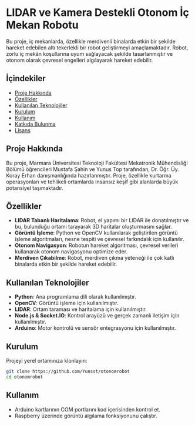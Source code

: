 # LIDAR ve Kamera Destekli Otonom İç Mekan Robotu

Bu proje, iç mekanlarda, özellikle merdivenli binalarda etkin bir şekilde hareket edebilen altı tekerlekli bir robot geliştirmeyi amaçlamaktadır. Robot, zorlu iç mekân koşullarına uyum sağlayacak şekilde tasarlanmıştır ve otonom olarak çevresel engelleri algılayarak hareket edebilir.

## İçindekiler
- [Proje Hakkında](#proje-hakkında)
- [Özellikler](#özellikler)
- [Kullanılan Teknolojiler](#kullanılan-teknolojiler)
- [Kurulum](#kurulum)
- [Kullanım](#kullanım)
- [Katkıda Bulunma](#katkıda-bulunma)
- [Lisans](#lisans)

## Proje Hakkında

Bu proje, Marmara Üniversitesi Teknoloji Fakültesi Mekatronik Mühendisliği Bölümü öğrencileri Mustafa Şahin ve Yunus Top tarafından, Dr. Öğr. Üy. Koray Erhan danışmanlığında hazırlanmıştır. Proje, özellikle kurtarma operasyonları ve tehlikeli ortamlarda insansız keşif gibi alanlarda büyük potansiyel taşımaktadır.

## Özellikler

- **LIDAR Tabanlı Haritalama**: Robot, el yapımı bir LIDAR ile donatılmıştır ve bu, bulunduğu ortamı tarayarak 3D haritalar oluşturmasını sağlar.
- **Görüntü İşleme**: Python ve OpenCV kullanılarak geliştirilen görüntü işleme algoritmaları, nesne tespiti ve çevresel farkındalık için kullanılır.
- **Otonom Navigasyon**: Robotun hareket algoritması, çevresel verileri kullanarak otonom navigasyonu optimize eder.
- **Merdiven Çıkabilme**: Robot, merdiven çıkma yeteneği ile çok katlı binalarda etkin bir şekilde hareket edebilir.

## Kullanılan Teknolojiler

- **Python**: Ana programlama dili olarak kullanılmıştır.
- **OpenCV**: Görüntü işleme için kullanılmıştır.
- **LIDAR**: Ortam taraması ve haritalama için kullanılmıştır.
- **Node.js & Socket.IO**: Kontrol arayüzü ve gerçek zamanlı iletişim için kullanılmıştır.
- **Arduino**: Motor kontrolü ve sensör entegrasyonu için kullanılmıştır.

## Kurulum

Projeyi yerel ortamınıza klonlayın:
```bash
git clone https://github.com/Yunsst/otonomrobot
cd otonomrobot
```

## Kullanım

- Arduino kartlarının COM portlarını kod içerisinden kontrol et.
- Raspberry üzerinde görüntü algılama fonksiyonunu çalıştır.

